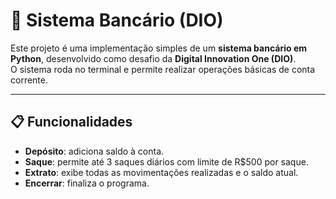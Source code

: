 # 🏦 Sistema Bancário (DIO)

Este projeto é uma implementação simples de um **sistema bancário em Python**, desenvolvido como desafio da **Digital Innovation One (DIO)**.  
O sistema roda no terminal e permite realizar operações básicas de conta corrente.

---

## 📋 Funcionalidades
- **Depósito**: adiciona saldo à conta.
- **Saque**: permite até 3 saques diários com limite de R$500 por saque.
- **Extrato**: exibe todas as movimentações realizadas e o saldo atual.
- **Encerrar**: finaliza o programa.

